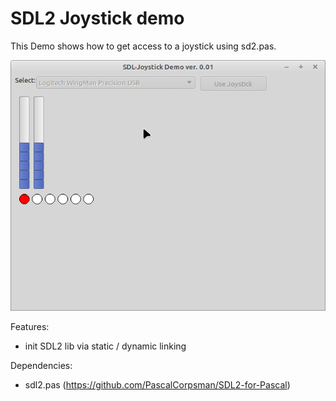 # SDL2 Joystick demo

This Demo shows how to get access to a joystick using sd2.pas.

![](preview.png)

Features:
- init SDL2 lib via static / dynamic linking

Dependencies:
- sdl2.pas (https://github.com/PascalCorpsman/SDL2-for-Pascal)
